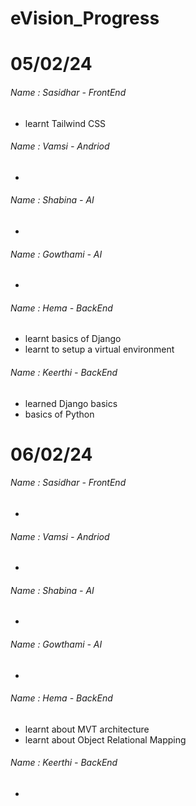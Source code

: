 # eVision_Progress

# 05/02/24
###### Name : Sasidhar - FrontEnd
+ learnt Tailwind CSS

###### Name : Vamsi - Andriod
+

###### Name : Shabina - AI
+

###### Name : Gowthami - AI
+

###### Name : Hema - BackEnd
+ learnt basics of Django
+ learnt to setup a virtual environment

###### Name : Keerthi - BackEnd
+ learned Django basics
+ basics of Python


# 06/02/24
###### Name : Sasidhar - FrontEnd
+ 

###### Name : Vamsi - Andriod
+

###### Name : Shabina - AI
+

###### Name : Gowthami - AI
+

###### Name : Hema - BackEnd
+ learnt about MVT architecture
+ learnt about Object Relational Mapping

###### Name : Keerthi - BackEnd
+
